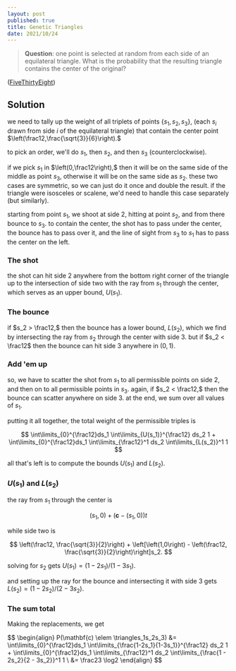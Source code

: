 ```yaml
---
layout: post
published: true
title: Genetic Triangles
date: 2021/10/24
---
```


>**Question**: one point is selected at random from each side of an equilateral triangle. What is the probability that the resulting triangle contains the center of the original?


<!--more-->

([FiveThirtyEight](URL))

## Solution

we need to tally up the weight of all triplets of points $\{s_1, s_2, s_3\},$ (each $s_i$ drawn from side $i$ of the equilateral triangle) that contain the center point $\left(\frac12,\frac{\sqrt{3}}{6}\right).$

to pick an order, we'll do $s_1,$ then $s_2,$ and then $s_3$ (counterclockwise). 

if we pick $s_1$ in $\left(0,\frac12\right),$ then it will be on the same side of the middle as point $s_3,$ otherwise it will be on the same side as $s_2.$ these two cases are symmetric, so we can just do it once and double the result. if the triangle were isosceles or scalene, we'd need to handle this case separately (but similarly).

starting from point $s_1,$ we shoot at side 2, hitting at point $s_2,$ and from there bounce to $s_3.$ to contain the center, the shot has to pass under the center, the bounce has to pass over it, and the line of sight from $s_3$ to $s_1$ has to pass the center on the left.

### The shot

the shot can hit side 2 anywhere from the bottom right corner of the triangle up to the intersection of side two with the ray from $s_1$ through the center, which serves as an upper bound, $U(s_1).$

### The bounce

if $s_2  > \frac12,$ then the bounce has a lower bound, $L(s_2),$ which we find by intersecting the ray from $s_2$ through the center with side 3. but if $s_2 < \frac12$ then the bounce can hit side 3 anywhere in $\left(0,1\right).$ 

### Add 'em up

so, we have to scatter the shot from $s_1$ to all permissible points on side 2, and then on to all permissible points in $s_3.$ again, if $s_2 < \frac12,$ then the bounce can scatter anywhere on side 3. at the end, we sum over all values of $s_1.$ 

putting it all together, the total weight of the permissible triples is 

$$
\int\limits_{0}^{\frac12}ds_1 \int\limits_{U(s_1)}^{\frac12} ds_2 1 + \int\limits_{0}^{\frac12}ds_1 \int\limits_{\frac12}^1 ds_2 \int\limits_{L(s_2)}^1 1
$$

all that's left is to compute the bounds $U(s_1)$ and $L(s_2).$

### $U(s_1)$ and $L(s_2)$

the ray from $s_1$ through the center is 

$$
\left(s_1, 0\right) + \left(\mathbf{c} - \left(s_1, 0\right)\right)t
$$

while side two is

$$
\left(\frac12, \frac{\sqrt{3}}{2}\right) + \left[\left(1,0\right) - \left(\frac12, \frac{\sqrt{3}}{2}\right)\right]s_2.
$$

solving for $s_2$ gets $U(s_1) = (1-2s_1)/(1-3s_1).$

and setting up the ray for the bounce and intersecting it with side 3 gets $L(s_2) = (1 - 2s_2)/(2 - 3s_2).$

### The sum total

Making the replacements, we get

$$
\begin{align}
P(\mathbf{c) \elem \triangles_1s_2s_3) &= \int\limits_{0}^{\frac12}ds_1 \int\limits_{\frac{1-2s_1}{1-3s_1}}^{\frac12} ds_2 1 + \int\limits_{0}^{\frac12}ds_1 \int\limits_{\frac12}^1 ds_2 \int\limits_{\frac{1 - 2s_2}{2 - 3s_2}}^1 1 \\
&= \frac23 \log2
\end{align}
$$



<br>
